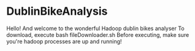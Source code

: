 # DublinBikeAnalysis
Hello! And welcome to the wonderful Hadoop dublin bikes analyser
To download, execute 
bash fileDownloader.sh
Before executing, make sure you're hadoop processes are up and running! 

